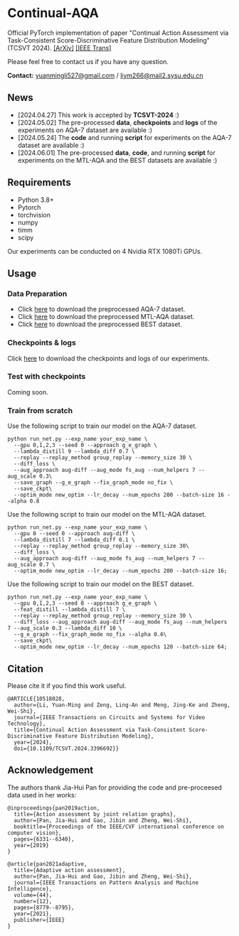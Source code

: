 # Continual-AQA
Official PyTorch implementation of paper "Continual Action Assessment via Task-Consistent Score-Discriminative Feature Distribution Modeling" (TCSVT 2024). 
[[ArXiv]](https://arxiv.org/abs/2309.17105) [[IEEE Trans]](https://ieeexplore.ieee.org/document/10518028)

Please feel free to contact us if you have any question.

**Contact:** yuanmingli527@gmail.com / liym266@mail2.sysu.edu.cn

## News
- [2024.04.27] This work is accepted by **TCSVT-2024** :)
- [2024.05.02] The pre-processed **data**, **checkpoints** and **logs** of the experiments on AQA-7 dataset are available :)
- [2024.05.24] The **code** and running **script** for experiments on the AQA-7 dataset are available :)
- [2024.06.01] The pre-processed **data**, **code**, and running **script** for experiments on the MTL-AQA and the BEST datasets are available :)


## Requirements
- Python 3.8+
- Pytorch
- torchvision
- numpy
- timm
- scipy

Our experiments can be conducted on 4 Nvidia RTX 1080Ti GPUs.

## Usage
### Data Preparation
- Click [here](https://drive.google.com/drive/folders/1Llnwbn2CO-ktQU1oxkhO46Qj-n-Z7BeM?usp=sharing) to download the preprocessed AQA-7 dataset.
- Click [here](https://drive.google.com/drive/folders/1k7dT1MZkOs3-IDU5SYCCkOeA6bX9WVrK?usp=share_link) to download the preprocessed MTL-AQA dataset.
- Click [here](https://drive.google.com/drive/folders/1A4Q3y91HoGzP3pG-vHwi-tGSX_ueVFFV?usp=sharing) to download the preprocessed BEST dataset.

### Checkpoints \& logs
Click [here](https://drive.google.com/drive/folders/1QVT0U_HLNdHYZi4GEGZsIAVXz2idtKGa?usp=sharing) to download the checkpoints and logs of our experiments.

### Test with checkpoints
Coming soon.

### Train from scratch
Use the following script to train our model on the AQA-7 dataset.
```
python run_net.py --exp_name your_exp_name \
  --gpu 0,1,2,3 --seed 0 --approach g_e_graph \
  --lambda_distill 9 --lambda_diff 0.7 \
  --replay --replay_method group_replay --memory_size 30 \
  --diff_loss \
  --aug_approach aug-diff --aug_mode fs_aug --num_helpers 7 --aug_scale 0.3\
  --save_graph --g_e_graph --fix_graph_mode no_fix \
  --save_ckpt\
  --optim_mode new_optim --lr_decay --num_epochs 200 --batch-size 16 --alpha 0.8 
```

Use the following script to train our model on the MTL-AQA dataset.
```
python run_net.py --exp_name your_exp_name \
  --gpu 0 --seed 0 --approach aug-diff \
  --lambda_distill 7 --lambda_diff 0.1 \
  --replay --replay_method group_replay --memory_size 30\
  --diff_loss \
  --aug_approach aug-diff --aug_mode fs_aug --num_helpers 7 --aug_scale 0.7 \
  --optim_mode new_optim --lr_decay --num_epochs 200 --batch-size 16;
```

Use the following script to train our model on the BEST dataset.
```
python run_net.py --exp_name your_exp_name \
  --gpu 0,1,2,3 --seed 0 --approach g_e_graph \
  --feat_distill --lambda_distill 7 \
  --replay --replay_method group_replay --memory_size 30 \
  --diff_loss --aug_approach aug-diff --aug_mode fs_aug --num_helpers 7 --aug_scale 0.3 --lambda_diff 10 \
  --g_e_graph --fix_graph_mode no_fix --alpha 0.6\
  --save_ckpt\
  --optim_mode new_optim --lr_decay --num_epochs 120 --batch-size 64;
```

## Citation
Please cite it if you find this work useful.
```
@ARTICLE{10518028,
  author={Li, Yuan-Ming and Zeng, Ling-An and Meng, Jing-Ke and Zheng, Wei-Shi},
  journal={IEEE Transactions on Circuits and Systems for Video Technology}, 
  title={Continual Action Assessment via Task-Consistent Score-Discriminative Feature Distribution Modeling}, 
  year={2024},
  doi={10.1109/TCSVT.2024.3396692}}
```

## Acknowledgement
The authors thank Jia-Hui Pan for providing the code and pre-proceesed data used in her works:
```
@inproceedings{pan2019action,
  title={Action assessment by joint relation graphs},
  author={Pan, Jia-Hui and Gao, Jibin and Zheng, Wei-Shi},
  booktitle={Proceedings of the IEEE/CVF international conference on computer vision},
  pages={6331--6340},
  year={2019}
}

@article{pan2021adaptive,
  title={Adaptive action assessment},
  author={Pan, Jia-Hui and Gao, Jibin and Zheng, Wei-Shi},
  journal={IEEE Transactions on Pattern Analysis and Machine Intelligence},
  volume={44},
  number={12},
  pages={8779--8795},
  year={2021},
  publisher={IEEE}
}
```
